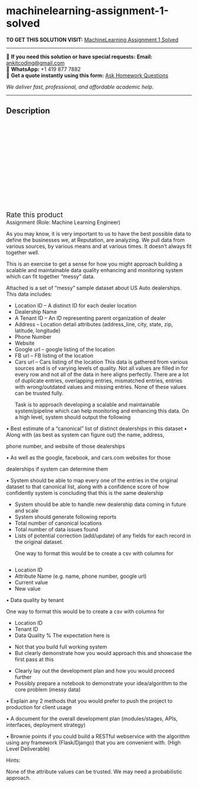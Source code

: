 # machinelearning-assignment-1-solved
**TO GET THIS SOLUTION VISIT:** [MachineLearning Assignment 1 Solved](https://www.ankitcodinghub.com/product/machinelearning-assignment-1-solved-2/)


---

📩 **If you need this solution or have special requests:** **Email:** ankitcoding@gmail.com  
📱 **WhatsApp:** +1 419 877 7882  
📄 **Get a quote instantly using this form:** [Ask Homework Questions](https://www.ankitcodinghub.com/services/ask-homework-questions/)

*We deliver fast, professional, and affordable academic help.*

---

<h2>Description</h2>



<div class="kk-star-ratings kksr-auto kksr-align-center kksr-valign-top" data-payload="{&quot;align&quot;:&quot;center&quot;,&quot;id&quot;:&quot;95809&quot;,&quot;slug&quot;:&quot;default&quot;,&quot;valign&quot;:&quot;top&quot;,&quot;ignore&quot;:&quot;&quot;,&quot;reference&quot;:&quot;auto&quot;,&quot;class&quot;:&quot;&quot;,&quot;count&quot;:&quot;0&quot;,&quot;legendonly&quot;:&quot;&quot;,&quot;readonly&quot;:&quot;&quot;,&quot;score&quot;:&quot;0&quot;,&quot;starsonly&quot;:&quot;&quot;,&quot;best&quot;:&quot;5&quot;,&quot;gap&quot;:&quot;4&quot;,&quot;greet&quot;:&quot;Rate this product&quot;,&quot;legend&quot;:&quot;0\/5 - (0 votes)&quot;,&quot;size&quot;:&quot;24&quot;,&quot;title&quot;:&quot;MachineLearning Assignment 1 Solved&quot;,&quot;width&quot;:&quot;0&quot;,&quot;_legend&quot;:&quot;{score}\/{best} - ({count} {votes})&quot;,&quot;font_factor&quot;:&quot;1.25&quot;}">

<div class="kksr-stars">

<div class="kksr-stars-inactive">
            <div class="kksr-star" data-star="1" style="padding-right: 4px">


<div class="kksr-icon" style="width: 24px; height: 24px;"></div>
        </div>
            <div class="kksr-star" data-star="2" style="padding-right: 4px">


<div class="kksr-icon" style="width: 24px; height: 24px;"></div>
        </div>
            <div class="kksr-star" data-star="3" style="padding-right: 4px">


<div class="kksr-icon" style="width: 24px; height: 24px;"></div>
        </div>
            <div class="kksr-star" data-star="4" style="padding-right: 4px">


<div class="kksr-icon" style="width: 24px; height: 24px;"></div>
        </div>
            <div class="kksr-star" data-star="5" style="padding-right: 4px">


<div class="kksr-icon" style="width: 24px; height: 24px;"></div>
        </div>
    </div>

<div class="kksr-stars-active" style="width: 0px;">
            <div class="kksr-star" style="padding-right: 4px">


<div class="kksr-icon" style="width: 24px; height: 24px;"></div>
        </div>
            <div class="kksr-star" style="padding-right: 4px">


<div class="kksr-icon" style="width: 24px; height: 24px;"></div>
        </div>
            <div class="kksr-star" style="padding-right: 4px">


<div class="kksr-icon" style="width: 24px; height: 24px;"></div>
        </div>
            <div class="kksr-star" style="padding-right: 4px">


<div class="kksr-icon" style="width: 24px; height: 24px;"></div>
        </div>
            <div class="kksr-star" style="padding-right: 4px">


<div class="kksr-icon" style="width: 24px; height: 24px;"></div>
        </div>
    </div>
</div>


<div class="kksr-legend" style="font-size: 19.2px;">
            <span class="kksr-muted">Rate this product</span>
    </div>
    </div>
<div class="page" title="Page 1">
<div class="section">
<div class="layoutArea">
<div class="column">
Assignment (Role: Machine Learning Engineer)

As you may know, it is very important to us to have the best possible data to define the businesses we, at Reputation, are analyzing. We pull data from various sources, by various means and at various times. It doesn’t always fit together well.

This is an exercise to get a sense for how you might approach building a scalable and maintainable data quality enhancing and monitoring system which can fit together “messy” data.

Attached is a set of “messy” sample dataset about US Auto dealerships. This data includes:

<ul>
<li>Location ID – A distinct ID for each dealer location</li>
<li>Dealership Name</li>
<li>A Tenant ID – An ID representing parent organization of dealer</li>
<li>Address – Location detail attributes (address_line, city, state, zip, latitude,
longitude)
</li>
<li>Phone Number</li>
<li>Website</li>
<li>Google url – google listing of the location</li>
<li>FB url – FB listing of the location</li>
<li>Cars url – Cars listing of the location
This data is gathered from various sources and is of varying levels of quality. Not all values are filled in for every row and not all of the data in here aligns perfectly. There are a lot of duplicate entries, overlapping entries, mismatched entries, entries with wrong/outdated values and missing entries. None of these values can be trusted fully.

Task is to approach developing a scalable and maintainable system/pipeline which can help monitoring and enhancing this data. On a high level, system should output the following
</li>
</ul>
• Best estimate of a “canonical” list of distinct dealerships in this dataset • Along with (as best as system can figure out) the name, address,

phone number, and website of those dealerships

• As well as the google, facebook, and cars.com websites for those

dealerships if system can determine them

• System should be able to map every one of the entries in the original dataset to that canonical list, along with a confidence score of how confidently system is concluding that this is the same dealership

<ul>
<li>System should be able to handle new dealership data coming in future and scale</li>
<li>System should generate following reports</li>
<li>Total number of canonical locations</li>
<li>Total number of data issues found</li>
<li>Lists of potential correction (add/update) of any fields for each record in
the original dataset.

One way to format this would be to create a csv with columns for
</li>
</ul>
</div>
</div>
</div>
</div>
<div class="page" title="Page 2">
<div class="section">
<div class="layoutArea">
<div class="column">
<ul>
<li>Location ID</li>
<li>Attribute Name (e.g. name, phone number, google url)</li>
<li>Current value</li>
<li>New value</li>
</ul>
• Data quality by tenant

One way to format this would be to create a csv with columns for

<ul>
<li>Location ID</li>
<li>Tenant ID</li>
<li>Data Quality %
The expectation here is
</li>
</ul>
<ul>
<li>Not that you build full working system</li>
<li>But clearly demonstrate how you would approach this and showcase the first pass at this</li>
</ul>
<ul>
<li>Clearly lay out the development plan and how you would proceed further</li>
<li>Possibly prepare a notebook to demonstrate your idea/algorithm to the core problem (messy data)</li>
</ul>
• Explain any 2 methods that you would prefer to push the project to production for client usage

• A document for the overall development plan (modules/stages, APIs, interfaces, deployment strategy)

• Brownie points if you could build a RESTful webservice with the algorithm using any framework (Flask/Django) that you are convenient with. (High Level Deliverable)

Hints:

None of the attribute values can be trusted. We may need a probabilistic approach.

</div>
</div>
</div>
</div>
